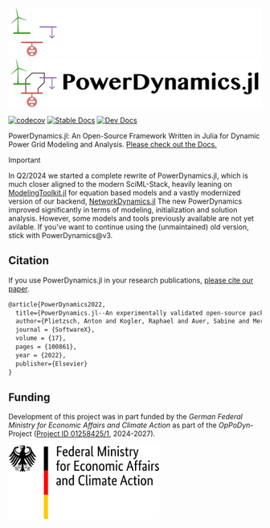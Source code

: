 ![PowerDynamics Banner](./docs/src/assets/banner-dark.png#gh-dark-mode-only)
![PowerDynamics Banner](./docs/src/assets/banner.png#gh-light-mode-only)

[![codecov](https://codecov.io/gh/JuliaEnergy/PowerDynamics.jl/branch/main/graph/badge.svg)](https://codecov.io/gh/JuliaEnergy/PowerDynamics.jl)
[![Stable Docs](https://img.shields.io/badge/docs-stable-blue.svg)](https://juliaenergy.github.io/PowerDynamics.jl/stable/)
[![Dev Docs](https://img.shields.io/badge/docs-dev-blue.svg)](https://juliaenergy.github.io/PowerDynamics.jl/dev/)

PowerDynamics.jl: An Open-Source Framework Written in Julia for Dynamic Power Grid Modeling and Analysis. [Please check out the Docs.](https://juliaenergy.github.io/PowerDynamics.jl/stable/)

> [!IMPORTANT]
> In Q2/2024 we started a complete rewrite of PowerDynamics.jl, which is much closer aligned to the modern SciML-Stack, heavily leaning on [ModelingToolkit.jl](https://github.com/SciML/ModelingToolkit.jl) for equation based models and a vastly modernized version of our backend, [NetworkDynamics.jl](https://github.com/JuliaDynamics/NetworkDynamics.jl)
> The new PowerDynamics improved significantly in terms of modeling, initialization and solution analysis. However, some models and tools previously available are not yet avilable. If you've want to continue using the (unmaintained) old version, stick with PowerDynamics@v3.

## Citation

If you use PowerDynamics.jl in your research publications, [please cite our paper](https://www.sciencedirect.com/science/article/pii/S2352711021001345).

```latex
@article{PowerDynamics2022,
  title={PowerDynamics.jl--An experimentally validated open-source package for the dynamical analysis of power grids},
  author={Plietzsch, Anton and Kogler, Raphael and Auer, Sabine and Merino, Julia and Gil-de-Muro, Asier and Li{\ss}e, Jan and Vogel, Christina and Hellmann, Frank},
  journal = {SoftwareX},
  volume = {17},
  pages = {100861},
  year = {2022},
  publisher={Elsevier}
}
```

## Funding
Development of this project was in part funded by the *German Federal Ministry for Economic Affairs and Climate Action* as part of the *OpPoDyn*-Project ([Project ID 01258425/1](https://www.enargus.de/pub/bscw.cgi/?op=enargus.eps2&q=%2201258425/1%22), 2024-2027).

<img src="docs/src/assets/bmwk_logo_en.svg" width="300"/>
